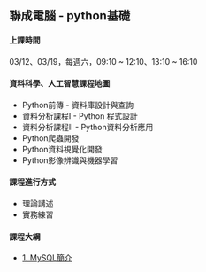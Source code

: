 ## 聯成電腦 - python基礎

#### 上課時間

03/12、03/19，每週六，09:10 ~ 12:10、13:10 ~ 16:10

#### 資料科學、人工智慧課程地圖

- Python前傳 - 資料庫設計與查詢
- 資料分析課程I - Python 程式設計
- 資料分析課程II - Python資料分析應用
- Python爬蟲開發
- Python資料視覺化開發
- Python影像辨識與機器學習

#### 課程進行方式

- 理論講述
- 實務練習

#### 課程大綱

- [1. MySQL簡介](https://mirdex.github.io/SQL_20220312/0.%20MySQL.slides.html)
